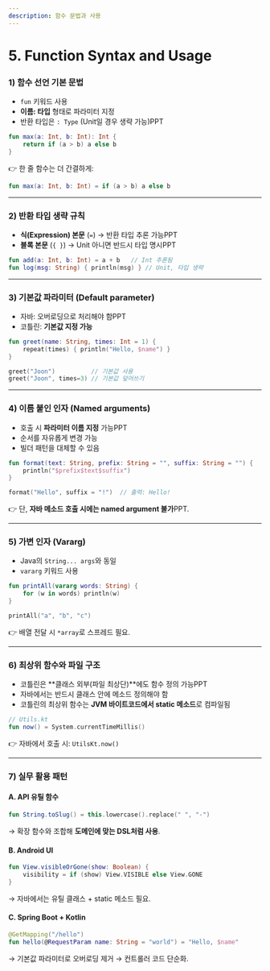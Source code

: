 ```yaml
---
description: 함수 문법과 사용
---
```


# 5. Function Syntax and Usage

### 1) 함수 선언 기본 문법

* `fun` 키워드 사용
* **이름: 타입** 형태로 파라미터 지정
* 반환 타입은 `: Type` (Unit일 경우 생략 가능)PPT

```kotlin
fun max(a: Int, b: Int): Int {
    return if (a > b) a else b
}
```

👉 한 줄 함수는 더 간결하게:

```kotlin
fun max(a: Int, b: Int) = if (a > b) a else b
```

***

### 2) 반환 타입 생략 규칙

* **식(Expression) 본문** (`=`) → 반환 타입 추론 가능PPT
* **블록 본문** (`{ }`) → Unit 아니면 반드시 타입 명시PPT

```kotlin
fun add(a: Int, b: Int) = a + b   // Int 추론됨
fun log(msg: String) { println(msg) } // Unit, 타입 생략
```

***

### 3) 기본값 파라미터 (Default parameter)

* 자바: 오버로딩으로 처리해야 함PPT
* 코틀린: **기본값 지정 가능**

```kotlin
fun greet(name: String, times: Int = 1) {
    repeat(times) { println("Hello, $name") }
}

greet("Joon")          // 기본값 사용
greet("Joon", times=3) // 기본값 덮어쓰기
```

***

### 4) 이름 붙인 인자 (Named arguments)

* 호출 시 **파라미터 이름 지정** 가능PPT
* 순서를 자유롭게 변경 가능
* 빌더 패턴을 대체할 수 있음

```kotlin
fun format(text: String, prefix: String = "", suffix: String = "") {
    println("$prefix$text$suffix")
}

format("Hello", suffix = "!")  // 출력: Hello!
```

👉 단, **자바 메소드 호출 시에는 named argument 불가**PPT.

***

### 5) 가변 인자 (Vararg)

* Java의 `String... args`와 동일
* `vararg` 키워드 사용

```kotlin
fun printAll(vararg words: String) {
    for (w in words) println(w)
}

printAll("a", "b", "c")
```

👉 배열 전달 시 `*array`로 스프레드 필요.

***

### 6) 최상위 함수와 파일 구조

* 코틀린은 \*\*클래스 외부(파일 최상단)\*\*에도 함수 정의 가능PPT
* 자바에서는 반드시 클래스 안에 메소드 정의해야 함
* 코틀린의 최상위 함수는 **JVM 바이트코드에서 static 메소드**로 컴파일됨

```kotlin
// Utils.kt
fun now() = System.currentTimeMillis()
```

👉 자바에서 호출 시: `UtilsKt.now()`

***

### 7) 실무 활용 패턴

#### A. API 유틸 함수

```kotlin
fun String.toSlug() = this.lowercase().replace(" ", "-")
```

→ 확장 함수와 조합해 **도메인에 맞는 DSL처럼 사용**.

#### B. Android UI

```kotlin
fun View.visibleOrGone(show: Boolean) {
    visibility = if (show) View.VISIBLE else View.GONE
}
```

→ 자바에서는 유틸 클래스 + static 메소드 필요.

#### C. Spring Boot + Kotlin

```kotlin
@GetMapping("/hello")
fun hello(@RequestParam name: String = "world") = "Hello, $name"
```

→ 기본값 파라미터로 오버로딩 제거 → 컨트롤러 코드 단순화.
